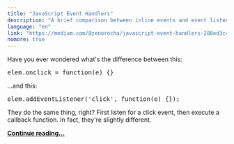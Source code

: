 ```yaml
---
title: "JavaScript Event Handlers"
description: "A brief comparison between inline events and event listeners."
language: "en"
link: "https://medium.com/@zenorocha/javascript-event-handlers-280ed3cc5631"
nomore: true
---
```


Have you ever wondered what's the difference between this:

<pre class="prettyprint lang-html">elem.onclick = function(e) {}</pre>

…and this:

<pre class="prettyprint lang-js">elem.addEventListener('click', function(e) {});</pre>

They do the same thing, right? First listen for a click event, then execute a callback function. In fact, they're slightly different.

**[Continue reading…](https://medium.com/@zenorocha/javascript-event-handlers-280ed3cc5631)**